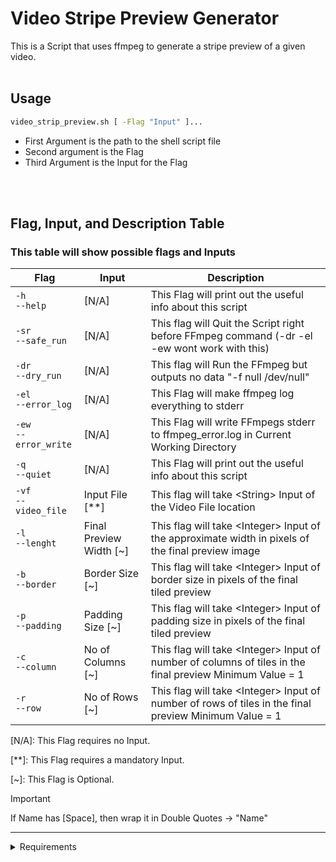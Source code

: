 Video Stripe Preview Generator
===

This is a Script that uses ffmpeg to generate a stripe preview of a given video.
<br></br>


Usage
---
```bash
video_strip_preview.sh [ -Flag "Input" ]...

```

- First Argument is the path to the shell script file
- Second argument is the Flag
- Third Argument is the Input for the Flag

<br></br>

Flag, Input, and Description Table
---
### This table will show possible flags and Inputs

Flag | Input | Description
---|---|---
`-h`<br> `--help`| [N/A] | This Flag will print out the useful info about this script
`-sr`<br> `--safe_run`| [N/A] | This flag will Quit the Script right before FFmpeg command (-dr -el -ew wont work with this)
`-dr`<br> `--dry_run`| [N/A] | This flag will Run the FFmpeg but outputs no data "-f null /dev/null"
`-el`<br> `--error_log`| [N/A] | This Flag will make ffmpeg log everything to stderr
`-ew`<br> `--error_write`| [N/A] | This Flag will write FFmpegs stderr to ffmpeg_error.log in Current Working Directory
`-q`<br> `--quiet`| [N/A] | This Flag will print out the useful info about this script
`-vf`<br>`--video_file`| Input File [**] | This flag will take \<String\> Input of the Video File location
`-l`<br>`--lenght`| Final Preview Width [~] | This flag will take \<Integer\> Input of the approximate width in pixels of the final preview image
`-b`<br>`--border`| Border Size [~] | This flag will take \<Integer\> Input of border size in pixels of the final tiled preview
`-p`<br>`--padding`| Padding Size [~] | This flag will take \<Integer\> Input of padding size in pixels of the final tiled preview
`-c`<br>`--column` | No of Columns [~] | This flag will take \<Integer\> Input of number of columns of tiles in the final preview Minimum Value = 1
`-r`<br>`--row`| No of Rows [~] | This flag will take \<Integer\> Input of number of rows of tiles in the final preview Minimum Value = 1

[N/A]: This Flag requires no Input.

[**]: This Flag requires a mandatory Input.

[~]: This Flag is Optional.

> [!IMPORTANT]
> If Name has [Space], then wrap it in Double Quotes -> "Name"

---

<details>

<summary>Requirements</summary>

Requiremets
---
### I don’t know what packages you'll need to use the following tools, i.e I'll just list the tools, and you make sure to get it before running the script.
- bash
- printf
- echo
- test
- expr
- ffmpeg
- ffprobe
- exit
- shift
- basename
- grep
- sed
- tail
- tr
- eval
- pwd
- readlink

> [!NOTE]
> Probably the Only additional package you'll need is FFmpeg, but better be safe that sorry
</details>